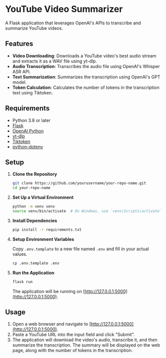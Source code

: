 # YouTube Video Summarizer

A Flask application that leverages OpenAI's APIs to transcribe and summarize YouTube videos.

## Features

- **Video Downloading**: Downloads a YouTube video's best audio stream and extracts it as a WAV file using yt-dlp.
- **Audio Transcription**: Transcribes the audio file using OpenAI's Whisper ASR API.
- **Text Summarization**: Summarizes the transcription using OpenAI's GPT model.
- **Token Calculation**: Calculates the number of tokens in the transcription text using Tiktoken.

## Requirements

- Python 3.8 or later
- [Flask](https://flask.palletsprojects.com/en/2.0.x/)
- [OpenAI Python](https://github.com/openai/openai-python)
- [yt-dlp](https://github.com/yt-dlp/yt-dlp)
- [Tiktoken](https://github.com/openai/tiktoken)
- [python-dotenv](https://github.com/theskumar/python-dotenv)

## Setup

1. **Clone the Repository**

    ```sh
    git clone https://github.com/yourusername/your-repo-name.git
    cd your-repo-name
    ```

2. **Set Up a Virtual Environment**

    ```sh
    python -m venv venv
    source venv/bin/activate  # On Windows, use `venv\Scripts\activate`
    ```

3. **Install Dependencies**

    ```sh
    pip install -r requirements.txt
    ```

4. **Setup Environment Variables**

   Copy `.env.template` to a new file named `.env` and fill in your actual values.

    ```sh
    cp .env.template .env
    ```

5. **Run the Application**

    ```sh
    flask run
    ```

   The application will be running on [http://127.0.0.1:5000](http://127.0.0.1:5000).

## Usage

1. Open a web browser and navigate to [http://127.0.0.1:5000](http://127.0.0.1:5000).
2. Paste a YouTube URL into the input field and click "Submit".
3. The application will download the video's audio, transcribe it, and then summarize the transcription. The summary will be displayed on the web page, along with the number of tokens in the transcription.
